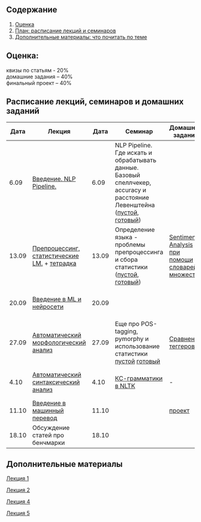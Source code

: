 ## Содержание
1. [Оценка](#score)
2. [План: расписание лекций и семинаров](#sched)
3. [Дополнительные материалы: что почитать по теме](#add)

## Оценка:<br><a name="score"/>
квизы по статьям - 20%<br>
домашние задания – 40% <br>
финальный проект – 40%<br>

## Расписание лекций, семинаров и домашних заданий<a name="sched"/>
|Дата|Лекция|Дата|Семинар|Домашнее задание|Ридинг|Дедлайн|
|-|-|-|-|-|-|-|
|6.09|[Введение. NLP Pipeline.](Slides/1-intro.pdf)|6.09| NLP Pipeline. Где искать и обрабатывать данные. Базовый спеллчекер, accuracy и расстояние Левенштейна ([пустой](https://colab.research.google.com/drive/1w02iQpc18eQcToG1vKJoheVdblGBqFqk#scrollTo=_PF9wrJlermY), [готовый](https://colab.research.google.com/drive/1BqXRwoi_qJnmVYUgTsfa1SKHDat5xROk#scrollTo=Dh0CDmMmiScF))||[Word Embeddings](https://ruder.io/word-embeddings-1/)|ридинг - к 20.09|
|13.09|[Препроцессинг, статистические LM.](Slides/2-lm.pdf) + [тетрадка](Slides/3_intro.ipynb)|13.09|Определение языка - проблемы препроцессинга и сбора статистики ([пустой](https://colab.research.google.com/drive/1ZhgrUDmURteycdlJwGWxpg-qYfcQGZQy?usp=sharing), [готовый](https://colab.research.google.com/drive/1QvkS3ORCgihdJY_VIcZ7XAHFit4LfBaS?usp=sharing))|[Sentiment Analysis при помощи словарей и множеств](https://github.com/named-entity/hse-nlp/blob/master/3rd_year/Hometask_1.ipynb)|-|дз к 27.09|
|20.09|[Введение в ML и нейросети](Slides/3-nn-101.pdf)|20.09|||[Соревнование Dialogue для морфологических парсеров](http://www.dialog-21.ru/media/1674/49.pdf)|ридинг - к семинару;|
|27.09|[Автоматический морфологический анализ](Slides/4-pos-tagging.pdf)|27.09|Еще про POS-tagging, pymorphy и использование статистики [пустой](https://colab.research.google.com/drive/1fv3mWDXW9pKVrT3q_MSzxQJf7w339IRP?usp=sharing) [готовый](https://colab.research.google.com/drive/1wMkEJTvXwrWQg9D6ekqV2iNWEQMD_EiH?usp=sharing)|[Сравнение теггеров](Hometask_2.md)|-| дз - 4.10|
|4.10|[Автоматический синтаксический анализ](Slides/5-parsing.pdf)|4.10|[КС-грамматики в NLTK](https://colab.research.google.com/drive/1F0osRvkyPAgSmzJIkccSuEXj7Q54sfSW?usp=sharing)|-|[NLP Benchmarking](https://ruder.io/nlp-benchmarking/), описание задания TBA|ридинг - 11.10|
|11.10|[Введение в машинный перевод](Slides/6-mt.pdf)|11.10|[]()|[проект](https://docs.google.com/document/d/1coB7WmQvsgtRyUK4-iKw4Ta6ZoWcWspJfxDSazLWWwo/edit?usp=sharing)|-||
|18.10|Обсуждение статей про бенчмарки|18.10|[]()||||

## Дополнительные материалы<a name="add"/>
[Лекция 1](Notes/1-intro.md)

[Лекция 2](Notes/2-lm.md)

[Лекция 4](Notes/4-pos.md)

[Лекция 5](Notes/5-parsing.md)